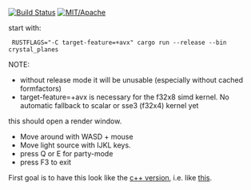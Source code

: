 [![Build Status][s1]][tc] [![MIT/Apache][s3]][li] 

[s1]: https://api.travis-ci.org/sim82/rust_playground.svg?branch=master
[s3]: https://img.shields.io/badge/license-MIT%2FApache-blue.svg
[tc]: https://travis-ci.org/sim82/rust_playground
[li]: COPYING

start with:
```
 RUSTFLAGS="-C target-feature=+avx" cargo run --release --bin crystal_planes
```
NOTE:
* without release mode it will be unusable (especially without cached formfactors)
* target-feature=+avx is necessary for the f32x8 simd kernel. No automatic fallback to scalar or sse3 (f32x4) kernel yet

this should open a render window. 
* Move around with WASD + mouse
* Move light source with IJKL keys.
* press Q or E for party-mode
* press F3 to exit

First goal is to have this look like the [c++ version](https://github.comsim82/shooter2), i.e. like [this](https://youtu.be/wNDT1-M3570).